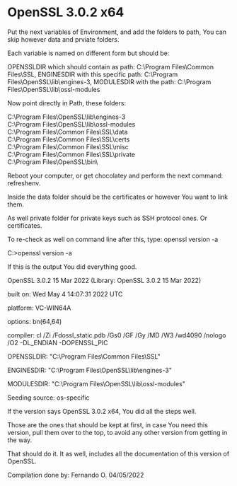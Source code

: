 # OpenSSL 3.0.2 x64

 Put the next variables of Environment, and add the folders to path, You can skip however data and prviate folders.

 Each variable is named on different form but should be:
 
 OPENSSLDIR which should contain as path: C:\Program Files\Common Files\SSL,
 ENGINESDIR with this specific path: C:\Program Files\OpenSSL\lib\engines-3,
 MODULESDIR with the path: C:\Program Files\OpenSSL\lib\ossl-modules

 Now point directly in Path, these folders:

 C:\Program Files\OpenSSL\lib\engines-3\
 C:\Program Files\OpenSSL\lib\ossl-modules\
 C:\Program Files\Common Files\SSL\data\
 C:\Program Files\Common Files\SSL\certs\
 C:\Program Files\Common Files\SSL\misc\
 C:\Program Files\Common Files\SSL\private\
 C:\Program Files\OpenSSL\bin\

 Reboot your computer, or get chocolatey and perform the next command: refreshenv.

 Inside the data folder should be the certificates or however You want to link them. 

 As well private folder for private keys such as SSH protocol ones. Or certificates.

 To re-check as well on command line after this, type: openssl version -a
 
 

 C:\>openssl version -a

 
 If this is the output You did everything good.

 
 OpenSSL 3.0.2 15 Mar 2022 (Library: OpenSSL 3.0.2 15 Mar 2022)
 
 built on: Wed May  4 14:07:31 2022 UTC
 
 platform: VC-WIN64A
 
 options:  bn(64,64)
 
 compiler: cl /Zi /Fdossl_static.pdb /Gs0 /GF /Gy /MD /W3 /wd4090 /nologo /O2 -DL_ENDIAN -DOPENSSL_PIC
 
 OPENSSLDIR: "C:\Program Files\Common Files\SSL"
 
 ENGINESDIR: "C:\Program Files\OpenSSL\lib\engines-3"
 
 MODULESDIR: "C:\Program Files\OpenSSL\lib\ossl-modules"
 
 Seeding source: os-specific
 
 

 If the version says OpenSSL 3.0.2 x64, You did all the steps well.

 Those are the ones that should be kept at first, in case You need this version, pull them over to the top, to avoid any other version from getting in the way.
 
 That should do it. It as well, includes all the documentation of this version of OpenSSL.

 Compilation done by: Fernando O.
 04/05/2022
